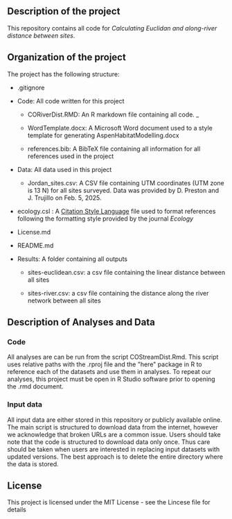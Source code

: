 ## Description of the project

This repository contains all code for *Calculating Euclidan and along-river distance between sites*.

## Organization of the project

The project has the following structure:

-   .gitignore

-   Code: All code written for this project

    -   CORiverDist.RMD: An R markdown file containing all code.
_
    -   WordTemplate.docx: A Microsoft Word document used to a style template for generating AspenHabitatModelling.docx

    -   references.bib: A BibTeX file containing all information for all references used in the project

-   Data: All data used in this project

    -   Jordan_sites.csv: A CSV file containing UTM coordinates (UTM zone is 13 N) for all sites surveyed. Data was provided by D. Preston and J. Trujillo on Feb. 5, 2025.

-   ecology.csl : A [Citation Style Language](https://citationstyles.org/) file used to format references following the formatting style provided by the journal *Ecology*

-   License.md


-   README.md

-   Results: A folder containing all outputs

    -   sites-euclidean.csv: a csv file containing the linear distance between all sites

    -   sites-river.csv: a csv file containing the distance along the river network between all sites

## Description of Analyses and Data

### Code

All analyses are can be run from the script COStreamDist.Rmd. This script uses relative paths with the .rproj file and the "here" package in R to reference each of the datasets and use them in analyses. To repeat our analyses, this project must be open in R Studio software prior to opening the .rmd document.

### Input data

All input data are either stored in this repository or publicly available online. The main script is structured to download data from the internet, however we acknowledge that broken URLs are a common issue. Users should take note that the code is structured to download data only once. Thus care should be taken when users are interested in replacing input datasets with updated versions. The best approach is to delete the entire directory where the data is stored.

## License

This project is licensed under the MIT License - see the Lincese file for details
